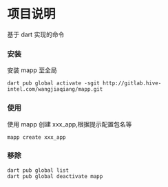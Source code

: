 # 项目说明

基于 dart 实现的命令

### 安装

安装 mapp 至全局

```
dart pub global activate -sgit http://gitlab.hive-intel.com/wangjiaqiang/mapp.git
```

### 使用

使用 mapp 创建 xxx_app,根据提示配置包名等

```
mapp create xxx_app
```

### 移除

```
dart pub global list
dart pub global deactivate mapp
```

